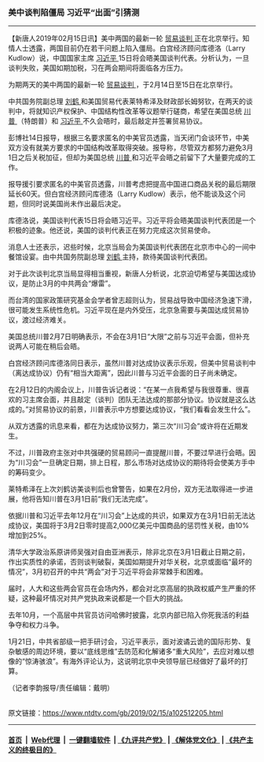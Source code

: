 ### 美中谈判陷僵局 习近平“出面”引猜测
------------------------

<div class="post_content">
 <p>
  【新唐人2019年02月15日讯】美中两国的最新一轮
  <a href="https://www.ntdtv.com/gb/贸易谈判.htm">
   贸易谈判
  </a>
  正在北京举行。知情人士透露，两国目前仍在若干问题上陷入僵局。白宫经济顾问库德洛（Larry Kudlow）说，中国国家主席
  <a href="https://www.ntdtv.com/gb/习近平.htm">
   习近平
  </a>
  15日将会晤美国谈判代表。分析认为，一旦谈判失败，美国如期加税，习在两会期间将面临各方压力。
 </p>
 <p>
  为期两天的美中两国的最新一轮
  <a href="https://www.ntdtv.com/gb/贸易谈判.htm">
   贸易谈判
  </a>
  ，于2月14日至15日在北京举行。
 </p>
 <p>
  中共国务院副总理
  <a href="https://www.ntdtv.com/gb/刘鹤.htm">
   刘鹤
  </a>
  和美国贸易代表莱特希泽及财政部长姆努钦，在两天的谈判中，将就知识产权保护、中国结构性改革等议题举行磋商，希望在美国总统
  <a href="https://www.ntdtv.com/gb/川普.htm">
   川普
  </a>
  （特朗普）和
  <a href="https://www.ntdtv.com/gb/习近平.htm">
   习近平
  </a>
  不久会晤时，最后敲定并签署贸易协议。
 </p>
 <p>
  彭博社14日报导，根据三名要求匿名的中美官员透露，当天闭门会谈环节，中美双方没有就美方要求的中国结构改革取得突破。报导称，尽管双方都努力避免3月1日之后关税加征，但却为美国总统
  <a href="https://www.ntdtv.com/gb/川普.htm">
   川普
  </a>
  和习近平会晤之前留下了大量要完成的工作。
 </p>
 <p>
  报导援引要求匿名的中美官员透露，川普考虑把提高中国进口商品关税的最后期限延长60天。但白宫经济顾问库德洛（Larry Kudlow）表示，他不能谈及这个问题，但同时说美国尚未作出最后决定。
 </p>
 <p>
  库德洛说，美国谈判代表15日将会晤习近平。习近平将会晤美国谈判代表团是一个积极的迹象。他还说，美国的谈判代表正在努力完成这次贸易使命。
 </p>
 <p>
  消息人士还表示，迟些时候，北京当局会为美国谈判代表团在北京市中心的一间中餐馆设宴。由中共国务院副总理
  <a href="https://www.ntdtv.com/gb/刘鹤.htm">
   刘鹤
  </a>
  主持，款待美国谈判代表团。
 </p>
 <p>
  对于此次谈判北京当局显得相当重视，新唐人分析说，北京迫切希望与美国达成协议，是防止3月的中共两会“爆雷”。
 </p>
 <p>
  而台湾的国家政策研究基金会学者曾志超则认为，贸易战导致中国经济急速下滑，很可能发生系统性危机。习近平现在是内外受压，北京急需要与美国达成贸易协议，渡过经济难关。
 </p>
 <p>
  美国总统川普2月7日明确表示，不会在3月1日“大限”之前与习近平会面，但补充说两人可能在稍后会晤。
 </p>
 <p>
  白宫经济顾问库德洛同日表示，虽然川普对达成协议表示乐观，但美中贸易谈判中（离达成协议）仍有“相当大距离”，因此川普与习近平会面的日子尚未确定。
 </p>
 <p>
  在2月12日的内阁会议上，川普告诉记者说：“在某一点我希望与我很尊重、很喜欢的习主席会面，并且敲定（谈判）团队无法达成的那部分协议。协议就是这么达成的。”对贸易协议的前景，川普表示中方想要达成协议，“我们看看会发生什么”。
 </p>
 <p>
  从双方透露的讯息来看，都在为达成协议努力，第三次“川习会”或许将在近期发生。
 </p>
 <p>
  不过，川普政府主张对中共强硬的贸易顾问一直提醒川普，不要过早进行会晤。因为“川习会”一旦确定日期，排上日程，那么市场对达成协议的期待将会使美方手中的筹码变少。
 </p>
 <p>
  莱特希泽在上次刘鹤访美谈判后也曾警告，如果在2月份，双方无法取得进一步进展，他将告知川普在3月1日前“我们无法完成”。
 </p>
 <p>
  依据川普和习近平去年12月在“川习会”上达成的共识，如果双方在3月1日前无法达成协议，美国将于3月2日零时提高2,000亿美元中国商品的惩罚性关税，由10%增加到25%。
 </p>
 <p>
  清华大学政治系原讲师吴强对自由亚洲表示，除非北京在3月1日截止日期之前，作出实质性的承诺，否则谈判破裂，美国如期提升对华关税，北京或面临“最坏的情况”，3月初召开的中共“两会”对于习近平将会非常棘手和困难。
 </p>
 <p>
  届时，人大和这些两会官员在会场内外，都会对北京高层的执政权威产生严重的怀疑，这种最坏情况对共产党执政来说都是一个巨大的挑战。
 </p>
 <p>
  去年10月，一个高层中共官员访问哈佛时披露，北京内部已陷入你死我活的利益争夺和权力斗争。
 </p>
 <p>
  1月21日，中共省部级一把手研讨会，习近平表示，面对波谲云诡的国际形势、复杂敏感的周边环境，要以“底线思维”去防范和化解诸多“重大风险”，去应对难以想像的“惊涛骇浪”。有海外评论认为，这说明北京中央领导层已经做好了最坏的打算。
 </p>
 <p>
  （记者李韵报导/责任编辑：戴明）
 </p>
 <div class="single_ad">
 </div>
</div>

<br/>原文链接：https://www.ntdtv.com/gb/2019/02/15/a102512205.html


------------------------
#### [首页](https://github.com/gfw-breaker/banned-news/blob/master/README.md) &nbsp;|&nbsp; [Web代理](https://github.com/labour-camp/helloworld) &nbsp;|&nbsp; [一键翻墙软件](https://github.com/gfw-breaker/nogfw/blob/master/README.md) &nbsp;| [《九评共产党》](https://github.com/gfw-breaker/9ping.md/blob/master/README.md#九评之一评共产党是什么) | [《解体党文化》](https://github.com/gfw-breaker/jtdwh.md/blob/master/README.md) | [《共产主义的终极目的》](https://github.com/gfw-breaker/gczydzjmd.md/blob/master/README.md)

